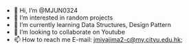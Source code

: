 - 👋 Hi, I’m @MJUN0324
- 👀 I’m interested in random projects
- 🌱 I’m currently learning Data Structures, Design Pattern
- 💞️ I’m looking to collaborate on Youtube
- 📫 How to reach me E-mail: jmiyajima2-c@my.cityu.edu.hk;

<!---
MJUN0324/MJUN0324 is a ✨ special ✨ repository because its `README.md` (this file) appears on your GitHub profile.
You can click the Preview link to take a look at your changes.
--->
